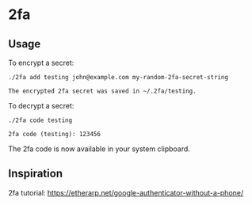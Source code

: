# 2fa
## Usage
To encrypt a secret:
```
./2fa add testing john@example.com my-random-2fa-secret-string

The encrypted 2fa secret was saved in ~/.2fa/testing.
```

To decrypt a secret:
```
./2fa code testing

2fa code (testing): 123456
```
The 2fa code is now available in your system clipboard.

## Inspiration
2fa tutorial: https://etherarp.net/google-authenticator-without-a-phone/

